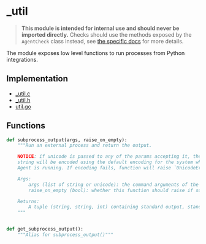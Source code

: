 # _util

> **This module is intended for internal use and should never be imported directly.**
> Checks should use the methods exposed by the `AgentCheck` class instead, see
> [the specific docs]([check_api.md](https://datadog-checks-base.readthedocs.io/en/latest/)) for
> more details.

The module exposes low level functions to run processes from Python integrations.

## Implementation

* [_util.c](/six/common/builtins/aggregator.c)
* [_util.h](/six/common/builtins/aggregator.h)
* [util.go](/pkg/collector/python/aggregator.go)

## Functions

```python
def subprocess_output(args, raise_on_empty):
    """Run an external process and return the output.

    NOTICE: if unicode is passed to any of the params accepting it, the
    string will be encoded using the default encoding for the system where the
    Agent is running. If encoding fails, function will raise `UnicodeError`.

    Args:
        args (list of string or unicode): the command arguments of the subprocess to run.
        raise_on_empty (bool): whether this function should raise if subprocess output is empty.

    Returns:
        A tuple (string, string, int) containing standard output, standard error and exit code.
    """


def get_subprocess_output():
    """Alias for subprocess_output()"""

